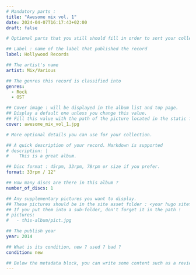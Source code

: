 ```yaml
---
# Mandatory parts :
title: "Awesome mix vol. 1"
date: 2024-04-07T16:17:43+02:00
draft: false

# Optional parts that you still should fill in order to sort your collection

## Label : name of the label that published the record
label: Hollywood Records

## The artist's name
artist: Mix/Various

## The genres this record is classified into
genres:
  - Rock
  - OST

## Cover image : will be displayed in the album list and top page.
## Display a default one unless you change this value.
## Fill this value with the path of the picture located in the static folder
cover: awesome_mix_vol_1.jpg

# More optional details you can use for your collection.

## A quick description of your record. Markdown is supported
# description: |
#    This is a great album.

## Disc format : 45rpm, 33rpm, 78rpm or size if you prefer.
format: 33rpm / 12"

## How many discs are there in this album ?
number_of_discs: 1

## Any supplementary pictures you want to display.
## These pictures should be in the site asset folder : <your hugo site>/static
## If you put them into a sub-folder, don't forget it in the path !
# pictures:
#   - this-album/pict.jpg

## The publish year
year: 2014

## What is its condition, new ? used ? bad ?
condition: new

## Below the metadata block, you can write some content such as a review or anything else you want. It'll be displayed in the album page.
---
```

